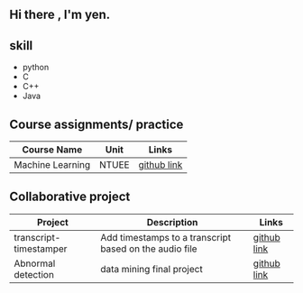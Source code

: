 ## Hi there , I'm yen.

## skill
- python
- C
- C++
- Java
## Course assignments/ practice
| Course Name | Unit | Links |
|---------|-------------|-------|
|Machine Learning|NTUEE| [github link](https://github.com/Lin-pinyen/ML_Assignments_2025)|
## Collaborative project
| Project | Description | Links |
|---------|-------------|-------|
|  transcript-timestamper    |  Add timestamps to a transcript based on the audio file    |  [github link](https://github.com/ShamrockLee/transcript-timestamper)  |
|   Abnormal detection    |   data mining final project | [github link](https://github.com/xup6y7vup/DataMining_Project)  |


<!--
**Lin-pinyen/Lin-pinyen** is a ✨ _special_ ✨ repository because its `README.md` (this file) appears on your GitHub profile.

Here are some ideas to get you started:

- 🔭 I’m currently working on ...
- 🌱 I’m currently learning ...
- 👯 I’m looking to collaborate on ...
- 🤔 I’m looking for help with ...
- 💬 Ask me about ...
- 📫 How to reach me: ...
- 😄 Pronouns: ...
- ⚡ Fun fact: ...
-->
